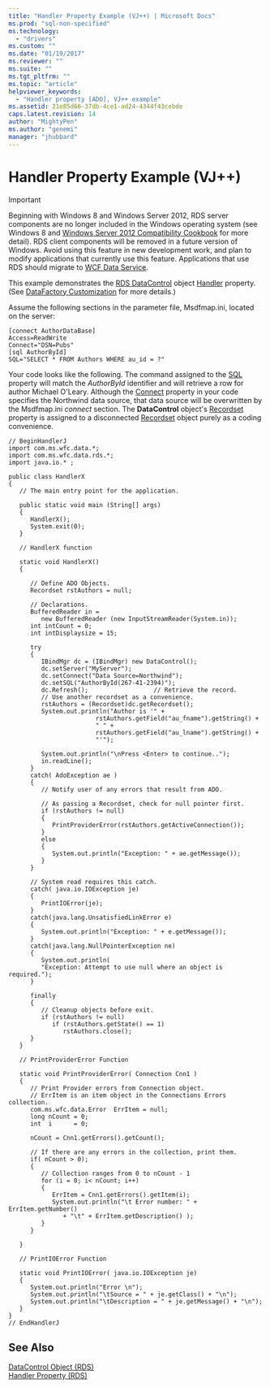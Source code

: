 ```yaml
---
title: "Handler Property Example (VJ++) | Microsoft Docs"
ms.prod: "sql-non-specified"
ms.technology:
  - "drivers"
ms.custom: ""
ms.date: "01/19/2017"
ms.reviewer: ""
ms.suite: ""
ms.tgt_pltfrm: ""
ms.topic: "article"
helpviewer_keywords: 
  - "Handler property [ADO], VJ++ example"
ms.assetid: 21e85d66-37db-4ce1-ad24-4344f43cebde
caps.latest.revision: 14
author: "MightyPen"
ms.author: "genemi"
manager: "jhubbard"
---
```

# Handler Property Example (VJ++)
> [!IMPORTANT]
>  Beginning with Windows 8 and Windows Server 2012, RDS server components are no longer included in the Windows operating system (see Windows 8 and [Windows Server 2012 Compatibility Cookbook](https://www.microsoft.com/en-us/download/details.aspx?id=27416) for more detail). RDS client components will be removed in a future version of Windows. Avoid using this feature in new development work, and plan to modify applications that currently use this feature. Applications that use RDS should migrate to [WCF Data Service](http://go.microsoft.com/fwlink/?LinkId=199565).  
  
 This example demonstrates the [RDS DataControl](../../../ado/reference/rds-api/datacontrol-object-rds.md) object [Handler](../../../ado/reference/rds-api/handler-property-rds.md) property. (See [DataFactory Customization](../../../ado/guide/remote-data-service/datafactory-customization.md) for more details.)  
  
 Assume the following sections in the parameter file, Msdfmap.ini, located on the server:  
  
```  
[connect AuthorDataBase]  
Access=ReadWrite  
Connect="DSN=Pubs"  
[sql AuthorById]  
SQL="SELECT * FROM Authors WHERE au_id = ?"  
```  
  
 Your code looks like the following. The command assigned to the [SQL](../../../ado/reference/rds-api/sql-property.md) property will match the *AuthorById* identifier and will retrieve a row for author Michael O'Leary. Although the [Connect](../../../ado/reference/rds-api/connect-property-rds.md) property in your code specifies the Northwind data source, that data source will be overwritten by the Msdfmap.ini *connect* section. The **DataControl** object's [Recordset](../../../ado/reference/rds-api/recordset-sourcerecordset-properties-rds.md) property is assigned to a disconnected [Recordset](../../../ado/reference/ado-api/recordset-object-ado.md) object purely as a coding convenience.  
  
```  
// BeginHandlerJ  
import com.ms.wfc.data.*;  
import com.ms.wfc.data.rds.*;  
import java.io.* ;  
  
public class HandlerX  
{  
   // The main entry point for the application.  
  
   public static void main (String[] args)  
   {  
      HandlerX();  
      System.exit(0);  
   }  
  
   // HandlerX function  
  
   static void HandlerX()  
   {  
  
      // Define ADO Objects.  
      Recordset rstAuthors = null;  
  
      // Declarations.  
      BufferedReader in =   
         new BufferedReader (new InputStreamReader(System.in));  
      int intCount = 0;  
      int intDisplaysize = 15;  
  
      try  
      {  
         IBindMgr dc = (IBindMgr) new DataControl();  
         dc.setServer("MyServer");  
         dc.setConnect("Data Source=Northwind");  
         dc.setSQL("AuthorById(267-41-2394)");  
         dc.Refresh();                  // Retrieve the record.  
         // Use another recordset as a convenience.  
         rstAuthors = (Recordset)dc.getRecordset();  
         System.out.println("Author is '" +  
                        rstAuthors.getField("au_fname").getString() +  
                        " " +  
                        rstAuthors.getField("au_lname").getString() +  
                        "'");  
  
         System.out.println("\nPress <Enter> to continue..");  
         in.readLine();  
      }  
      catch( AdoException ae )  
      {  
         // Notify user of any errors that result from ADO.  
  
         // As passing a Recordset, check for null pointer first.  
         if (rstAuthors != null)  
         {  
            PrintProviderError(rstAuthors.getActiveConnection());  
         }  
         else  
         {  
            System.out.println("Exception: " + ae.getMessage());  
         }  
      }  
  
      // System read requires this catch.  
      catch( java.io.IOException je)  
      {  
         PrintIOError(je);  
      }  
      catch(java.lang.UnsatisfiedLinkError e)  
      {  
         System.out.println("Exception: " + e.getMessage());  
      }  
      catch(java.lang.NullPointerException ne)  
      {  
         System.out.println(  
         "Exception: Attempt to use null where an object is required.");  
      }     
  
      finally  
      {  
         // Cleanup objects before exit.     
         if (rstAuthors != null)  
            if (rstAuthors.getState() == 1)  
               rstAuthors.close();  
      }  
   }  
  
   // PrintProviderError Function  
  
   static void PrintProviderError( Connection Cnn1 )  
   {  
      // Print Provider errors from Connection object.  
      // ErrItem is an item object in the Connections Errors collection.  
      com.ms.wfc.data.Error  ErrItem = null;  
      long nCount = 0;  
      int  i      = 0;  
  
      nCount = Cnn1.getErrors().getCount();  
  
      // If there are any errors in the collection, print them.  
      if( nCount > 0);  
      {  
         // Collection ranges from 0 to nCount - 1  
         for (i = 0; i< nCount; i++)  
         {  
            ErrItem = Cnn1.getErrors().getItem(i);  
            System.out.println("\t Error number: " + ErrItem.getNumber()  
               + "\t" + ErrItem.getDescription() );  
         }  
      }  
  
   }  
  
   // PrintIOError Function  
  
   static void PrintIOError( java.io.IOException je)  
   {  
      System.out.println("Error \n");  
      System.out.println("\tSource = " + je.getClass() + "\n");  
      System.out.println("\tDescription = " + je.getMessage() + "\n");  
   }  
}  
// EndHandlerJ  
```  
  
## See Also  
 [DataControl Object (RDS)](../../../ado/reference/rds-api/datacontrol-object-rds.md)   
 [Handler Property (RDS)](../../../ado/reference/rds-api/handler-property-rds.md)


